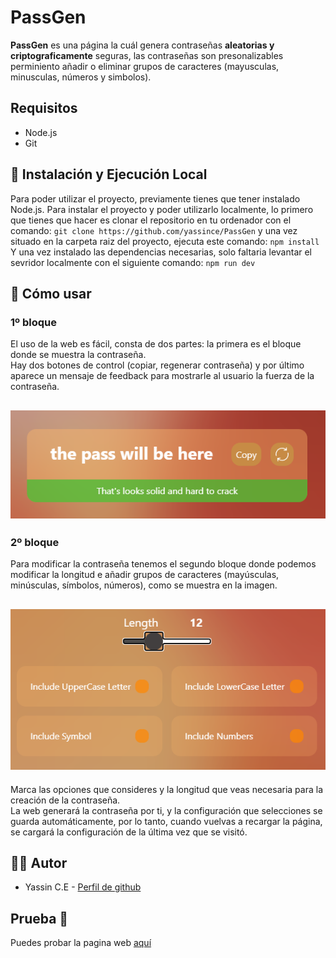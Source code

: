 # PassGen

**PassGen** es una página la cuál genera contraseñas **aleatorias y criptograficamente** seguras, las contraseñas son presonalizables perminiento añadir o eliminar grupos de caracteres (mayusculas, minusculas, números y simbolos).

## Requisitos
- Node.js
- Git

## 🚀 Instalación y Ejecución Local

Para poder utilizar el proyecto, previamente tienes que tener instalado Node.js.
Para instalar el proyecto y poder utilizarlo localmente, lo primero que tienes que hacer es clonar el repositorio en tu ordenador con el comando:
`git clone https://github.com/yassince/PassGen`
y una vez situado en la carpeta raiz del proyecto, ejecuta este comando:
`npm install`
Y una vez instalado las dependencias necesarias, solo faltaria levantar el sevridor localmente con el siguiente comando:
`npm run dev`

## 🌟 Cómo usar

### 1º bloque
El uso de la web es fácil, consta de dos partes: la primera es el bloque donde se muestra la contraseña.  
Hay dos botones de control (copiar, regenerar contraseña) y por último aparece un mensaje de feedback para mostrarle al usuario la fuerza de la contraseña.

![Foto del primer bloque de la web](/docs/screenShoot-part1.png)
---

### 2º bloque
Para modificar la contraseña tenemos el segundo bloque donde podemos modificar la longitud e añadir grupos de caracteres (mayúsculas, minúsculas, símbolos, números), como se muestra en la imagen.

![Foto del segundo bloque de la web](/docs/screenShoot-part2.png)
---

Marca las opciones que consideres y la longitud que veas necesaria para la creación de la contraseña.  
La web generará la contraseña por ti, y la configuración que selecciones se guarda automáticamente, por lo tanto, cuando vuelvas a recargar la página, se cargará la configuración de la última vez que se visitó.

## 🧑‍💻 Autor
* Yassin C.E - [Perfil de github](https://github.com/yassince)

## Prueba 👀
Puedes probar la pagina web [aquí](https://pass-gen-delta-rose.vercel.app)